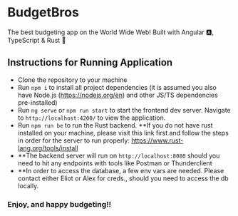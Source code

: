 # BudgetBros

The best budgeting app on the World Wide Web! Built with Angular 🅰️, TypeScript & Rust 🦀

## Instructions for Running Application

- Clone the repository to your machine
- Run `npm i` to install all project dependencies (it is assumed you also have Node.js (https://nodejs.org/en) and other JS/TS dependencies pre-installed)
- Run `ng serve` or `npm run start` to start the frontend dev server. Navigate to `http://localhost:4200/` to view the application.
- Run `npm run be` to run the Rust backend. **If you do not have rust installed on your machine, please visit this link first and follow the steps in order for the server to run properly: https://www.rust-lang.org/tools/install
- **The backend server will run on `http://localhost:8080` should you need to hit any endpoints with tools like Postman or Thunderclient
- **In order to access the database, a few env vars are needed. Please contact either Eliot or Alex for creds., should you need to access the db locally.

### Enjoy, and happy budgeting!!
